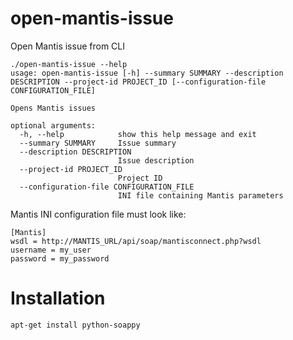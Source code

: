 # open-mantis-issue
Open Mantis issue from CLI

```
./open-mantis-issue --help
usage: open-mantis-issue [-h] --summary SUMMARY --description DESCRIPTION --project-id PROJECT_ID [--configuration-file CONFIGURATION_FILE]

Opens Mantis issues

optional arguments:
  -h, --help            show this help message and exit
  --summary SUMMARY     Issue summary
  --description DESCRIPTION
                        Issue description
  --project-id PROJECT_ID
                        Project ID
  --configuration-file CONFIGURATION_FILE
                        INI file containing Mantis parameters
```

Mantis INI configuration file must look like:

```
[Mantis]
wsdl = http://MANTIS_URL/api/soap/mantisconnect.php?wsdl
username = my_user
password = my_password
```
# Installation

```
apt-get install python-soappy
```

